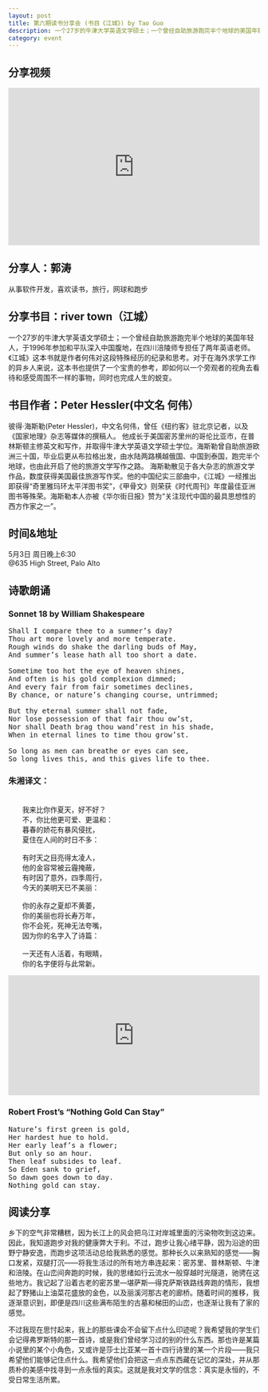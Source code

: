 ```yaml
---
layout: post
title: 第六期读书分享会 (书目《江城》) by Tao Guo
description: 一个27岁的牛津大学英语文学硕士；一个曾经自助旅游跑完半个地球的美国年轻人，于1996年参加和平队深入中国腹地，在四川涪陵师专担任了两年英语老师。《江城》这本书就是作者何伟对这段特殊经历的纪录和思考。对于在海外求学工作的异乡人来说，这本书也提供了一个宝贵的参考，即如何以一个旁观者的视角去看待和感受周围不一样的事物，同时也完成人生的蜕变。
category: event 
---
```

## 分享视频

<iframe width="100%" height="315" src="https://www.youtube.com/embed/videoseries?list=PLbwb8x7jMTXJuWtIMbP-XPAi_950cTEzt" frameborder="0" allowfullscreen></iframe>

## 分享人：郭涛
从事软件开发，喜欢读书，旅行，网球和跑步

## 分享书目：river town（江城）
一个27岁的牛津大学英语文学硕士；一个曾经自助旅游跑完半个地球的美国年轻人，于1996年参加和平队深入中国腹地，在四川涪陵师专担任了两年英语老师。《江城》这本书就是作者何伟对这段特殊经历的纪录和思考。对于在海外求学工作的异乡人来说，这本书也提供了一个宝贵的参考，即如何以一个旁观者的视角去看待和感受周围不一样的事物，同时也完成人生的蜕变。

## 书目作者：Peter Hessler(中文名 何伟）
彼得·海斯勒(Peter Hessler)，中文名何伟，曾任《纽约客》驻北京记者，以及《国家地理》杂志等媒体的撰稿人。
他成长于美国密苏里州的哥伦比亚市，在普林斯顿主修英文和写作，并取得牛津大学英语文学硕士学位。海斯勒曾自助旅游欧洲三十国，毕业后更从布拉格出发，由水陆两路横越俄国、中国到泰国，跑完半个地球，也由此开启了他的旅游文学写作之路。
海斯勒散见于各大杂志的旅游文学作品，数度获得美国最佳旅游写作奖。他的中国纪实三部曲中，《江城》一经推出即获得“奇里雅玛环太平洋图书奖”，《甲骨文》则荣获《时代周刊》年度最佳亚洲图书等殊荣。海斯勒本人亦被《华尔街日报》赞为“关注现代中国的最具思想性的西方作家之一”。

## 时间&地址
5月3日 周日晚上6:30<br> 
@635 High Street, Palo Alto

## 诗歌朗诵

### Sonnet 18 by William Shakespeare
<pre>
Shall I compare thee to a summer’s day?
Thou art more lovely and more temperate.
Rough winds do shake the darling buds of May,
And summer’s lease hath all too short a date.

Sometime too hot the eye of heaven shines,
And often is his gold complexion dimmed;
And every fair from fair sometimes declines,
By chance, or nature’s changing course, untrimmed;

But thy eternal summer shall not fade,
Nor lose possession of that fair thou ow’st,
Nor shall Death brag thou wand’rest in his shade,
When in eternal lines to time thou grow’st.

So long as men can breathe or eyes can see,
So long lives this, and this gives life to thee.
</pre>

### 朱湘译文：
<pre>　　
　　我来比你作夏天，好不好？
　　不，你比他更可爱、更温和：
　　暮春的娇花有暴风侵扰，
　　夏住在人间的时日不多：

　　有时天之目亮得太凌人，
　　他的金容常被云霾掩蔽，
　　有时因了意外，四季周行，
　　今天的美明天已不美丽：

　　你的永存之夏却不黄萎，
　　你的美丽也将长寿万年，
　　你不会死，死神无法夸嘴，
　　因为你的名字入了诗篇：

　　一天还有人活着，有眼睛，
　　你的名字便将与此常新。 
</pre>

<iframe width="100%" height="240" src="https://www.youtube.com/embed/OQJdpkIbG-w" frameborder="0" allowfullscreen></iframe>

### Robert Frost’s “Nothing Gold Can Stay”
<pre>
Nature’s first green is gold,
Her hardest hue to hold.
Her early leaf’s a flower;
But only so an hour.
Then leaf subsides to leaf.
So Eden sank to grief,
So dawn goes down to day.
Nothing gold can stay.
</pre>

## 阅读分享
乡下的空气非常糟糕，因为长江上的风会把乌江对岸城里面的污染物吹到这边来。因此，我知道跑步对我的健康弊大于利。不过，跑步让我心绪平静，因为沿途的田野宁静安逸，而跑步这项活动总给我熟悉的感觉。那种长久以来熟知的感觉——胸口发紧，双腿打沉——将我生活过的所有地方串连起来：密苏里、普林斯顿、牛津和涪陵。在山峦间奔跑的时候，我的思绪如行云流水一般穿越时光隧道，驰骋在这些地方。我记起了沿着古老的密苏里—堪萨斯—得克萨斯铁路线奔跑的情形，我想起了野猪山上油菜花盛放的金色，以及丽溪河那古老的廊桥。随着时间的推移，我逐渐意识到，即便是四川这些满布陌生的古墓和梯田的山峦，也逐渐让我有了家的感觉。

不过我现在思忖起来，我上的那些课会不会留下点什么印迹呢？我希望我的学生们会记得弗罗斯特的那一首诗，或是我们曾经学习过的别的什么东西。那也许是某篇小说里的某个小角色，又或许是莎士比亚某一首十四行诗里的某一个片段——我只希望他们能够记住点什么。我希望他们会把这一点点东西藏在记忆的深处，并从那质朴的美感中找寻到一点永恒的真实。这就是我对文学的信念：真实是永恒的，不受日常生活所累。
